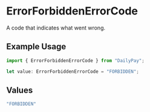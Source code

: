 # ErrorForbiddenErrorCode

A code that indicates what went wrong.

## Example Usage

```typescript
import { ErrorForbiddenErrorCode } from "DailyPay";

let value: ErrorForbiddenErrorCode = "FORBIDDEN";
```

## Values

```typescript
"FORBIDDEN"
```